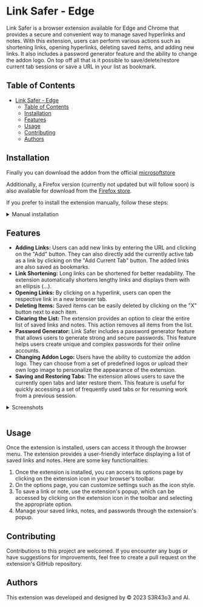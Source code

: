 # Link Safer - Edge

Link Safer is a browser extension available for Edge and Chrome that provides a secure and convenient way to manage saved hyperlinks and notes. With this extension, users can perform various actions such as shortening links, opening hyperlinks, deleting saved items, and adding new links. It also includes a password generator feature and the ability to change the addon logo. On top off all that is it possible to save/delete/restore current tab sessions or save a URL in your list as bookmark.

## Table of Contents

- [Link Safer - Edge](#link-safer---edge)
  - [Table of Contents](#table-of-contents)
  - [Installation](#installation)
  - [Features](#features)
  - [Usage](#usage)
  - [Contributing](#contributing)
  - [Authors](#authors)


## Installation

Finally you can download the addon from the official [microsoftstore](https://microsoftedge.microsoft.com/addons/detail/link-safer/anmopkdaijlnkbanjbfkofbbhcplceof)

Additionally, a Firefox version (currently not updated but will follow soon) is also available for download from the [Firefox store](https://addons.mozilla.org/de/firefox/addon/linksafer/?utm_source=addons.mozilla.org&utm_medium=referral&utm_content=search).

If you prefer to install the extension manually, follow these steps:

<details>
    <summary>Manual installation</summary>
    <br>

1. Download the extension package from the [Releases](https://github.com/S3R43o3/link-safer/releases) page.
2. Extract the package to a local directory.
3. Open your browser's extension management page:
   - For Microsoft Edge: Go to `edge://extensions`.
   - For Google Chrome: Go to `chrome://extensions`.
4. Enable the developer mode (toggle switch or checkbox).
5. Click on "Load unpacked" or "Load extension" button.
6. Select the extracted directory of the extension.

</details>

## Features

- **Adding Links:** Users can add new links by entering the URL and clicking on the "Add" button. They can also directly add the currently active tab as a link by clicking on the "Add Current Tab" button. The added links are also saved as bookmarks.
- **Link Shortening:** Long links can be shortened for better readability. The extension automatically shortens lengthy links and displays them with an ellipsis (...).
- **Opening Links:** By clicking on a hyperlink, users can open the respective link in a new browser tab.
- **Deleting Items:** Saved items can be easily deleted by clicking on the "X" button next to each item.
- **Clearing the List:** The extension provides an option to clear the entire list of saved links and notes. This action removes all items from the list.
- **Password Generator:** Link Safer includes a password generator feature that allows users to generate strong and secure passwords. This feature helps users create unique and complex passwords for their online accounts.
- **Changing Addon Logo:** Users have the ability to customize the addon logo. They can choose from a set of predefined logos or upload their own logo image to personalize the appearance of the extension.
- **Saving and Restoring Tabs:** The extension allows users to save the currently open tabs and later restore them. This feature is useful for quickly accessing a set of frequently used tabs or for resuming work from a previous session.

<details>
    <summary>Screenshots</summary>
    <br>

- ![Addon Preview](assets/img/addon_preview.png)
- ![Option Preview](assets/img/options_preview.png)
- ![Password Generator Preview](assets/img/passgen_preview.png)

</details>
<br>

## Usage

Once the extension is installed, users can access it through the browser menu. The extension provides a user-friendly interface displaying a list of saved links and notes. Here are some key functionalities:

1. Once the extension is installed, you can access its options page by clicking on the extension icon in your browser's toolbar.
2. On the options page, you can customize settings such as the icon style.
3. To save a link or note, use the extension's popup, which can be accessed by clicking on the extension icon in the toolbar and selecting the appropriate option.
4. Manage your saved links, notes, and passwords through the extension's popup.


## Contributing

Contributions to this project are welcomed. If you encounter any bugs or have suggestions for improvements, feel free to create a pull request on the extension's GitHub repository.

## Authors

This extension was developed and designed by &copy; 2023 S3R43o3 and AI.
